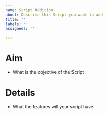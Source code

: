 ```yaml
---
name: Script Addition
about: Describe this Script you want to add
title: ''
labels: ''
assignees: ''

---
```


# Aim

- What is the objective of the Script

# Details

- What the features will your script have